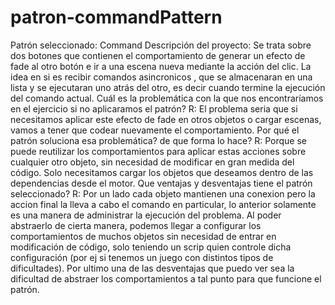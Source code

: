# patron-commandPattern
Patrón seleccionado: Command
Descripción del proyecto: Se trata sobre dos botones que contienen el comportamiento de generar un efecto de fade al otro botón e ir a una escena nueva mediante la acción del clic. La idea en si es recibir comandos asincronicos , que se almacenaran en una lista y se ejecutaran uno atrás del otro, es decir cuando termine la ejecución del comando actual. 
Cuál es la problemática con la que nos encontraríamos en el ejercicio si no aplicaramos el patrón?
R: El problema seria que si necesitamos aplicar este efecto de fade en otros objetos o cargar escenas, vamos a tener que codear nuevamente el comportamiento.
Por qué el patrón soluciona esa problemática? de que forma lo hace?
R: Porque se puede reutilizar los comportamientos para aplicar estas acciones sobre cualquier otro objeto, sin necesidad de modificar en gran medida del código. Solo necesitamos cargar los objetos que deseamos dentro de las dependencias desde el motor.
Que ventajas y desventajas tiene el patrón seleccionado?
R: Por un lado cada objeto mantienen una conexion pero la accion final la lleva a cabo el comando en particular, lo anterior solamente es una manera de administrar la ejecución del problema. Al poder abstraerlo de cierta manera, podemos llegar a configurar los comportamientos de muchos objetos sin necesidad de entrar en modificación de código, solo teniendo un scrip quien controle dicha configuración (por ej si tenemos un juego con distintos tipos de dificultades).  Por ultimo una de las desventajas que puedo ver sea la dificultad de abstraer los comportamientos a tal punto para que funcione el patrón. 
